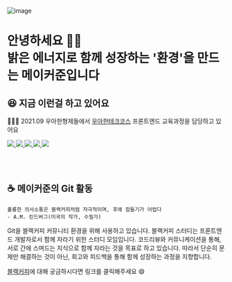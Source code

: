 ![image](https://user-images.githubusercontent.com/72922397/133402101-538db69e-0b1f-4f5c-8aeb-8339c681c38d.png)

<h1>
안녕하세요 👋🏼 <br/>
밝은 에너지로 함께 성장하는 '환경'을 만드는 메이커준입니다
</h1>

## 😆 지금 이런걸 하고 있어요
👨🏻‍🏫 2021.09 우아한형제들에서 [우아한테크코스](https://woowacourse.github.io/) 프론트엔드 교육과정을 담당하고 있어요

<a href="https://blog.makerjun.com" target="_blank">
  <img src="https://img.shields.io/badge/Profile-f9af00?style=flat-square&logo=About.me&logoColor=white"/>
</a>

<a href="https://blog.makerjun.com" target="_blank">
  <img src="https://img.shields.io/badge/Blog-000000?style=flat-square&logo=Notion&logoColor=white"/>
</a>

<a href="https://blog.makerjun.com" target="_blank">
  <img src="https://img.shields.io/badge/LinkedIn-0A66C2?style=flat-square&logo=LinkedIn&logoColor=white"/>
</a>

<a href="https://blog.makerjun.com" target="_blank">
  <img src="https://img.shields.io/badge/Instagram-E4405F?style=flat-square&logo=Instagram&logoColor=white"/>
</a>

<a href="https://blog.makerjun.com" target="_blank">
  <img src="https://img.shields.io/badge/Facebook-1877F2?style=flat-square&logo=Facebook&logoColor=white"/>
</a>


<br/><br/>

## ☕  메이커준의 Git 활동
```
훌륭한 의사소통은 블랙커피처럼 자극적이며, 후에 잠들기가 어렵다
- A.M. 린드버그(미국의 작가, 수필가)
```
Git을 블랙커피 커뮤니티 환경을 위해 사용하고 있습니다.
블랙커피 스터디는 프론트엔드 개발자로서 함께 자라기 위한 스터디 모임입니다. 
코드리뷰와 커뮤니케이션을 통해, 서로 간에 스며드는 지식으로 함께 자라는 것을 목표로 하고 있습니다.
따라서 단순히 문제만 해결하는 것이 아닌, 회고와 피드백을 통해 함께 성장하는 과정을 지향합니다.

[블랙커피](https://makerjun.notion.site/a4b0234907a94e0ca3214f3a55999c55)에 대해 궁금하시다면 링크를 클릭해주세요 😄

